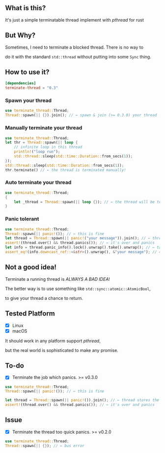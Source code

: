 ## What is this?

It's just a simple terminatable thread implement with *pthread* for rust

## But Why?

Sometimes, I need to terminate a blocked thread. There is no way to 

do it with the standard `std::thread` without putting into some `Sync` thing.

## How to use it?

```toml
[dependencies]
terminate-thread = "0.3"
```

### Spawn your thread

```rust
use terminate_thread::Thread;
Thread::spawn(|| {}).join(); // ← spawn & join (>= 0.3.0) your thread
```

### Manually terminate your thread

```rust
use terminate_thread::Thread;
let thr = Thread::spawn(|| loop {
    // infinite loop in this thread
    println!("loop run");
    std::thread::sleep(std::time::Duration::from_secs(1));
});
std::thread::sleep(std::time::Duration::from_secs(1));
thr.terminate() // ← the thread is terminated manually!
```

### Auto terminate your thread

```rust
use terminate_thread::Thread;
{
    let _thread = Thread::spawn(|| loop {}); // ← the thread will be terminated when thread is dropped
}
```

### Panic tolerant

```rust
use terminate_thread::Thread;
Thread::spawn(|| panic!()); // ← this is fine
let thread = Thread::spawn(|| panic!("your message")).join(); // ← thread stores the panic info
assert!(thread.over() && thread.panics()); // ← it's over and panics
let info = thread.panic_info().lock().unwrap().take().unwrap(); // ← take out the panic info
assert_eq!(info.downcast_ref::<&str>().unwrap(), &"your message"); // ← get your panic info
```

## Not a good idea!

Terminate a running thread is *ALWAYS A BAD IDEA*!

The better way is to use something like `std::sync::atomic::AtomicBool`,

to give your thread a chance to return.

## Tested Platform

- [x] Linux
- [x] macOS

It should work in any platform support *pthread*,

but the real world is sophisticated to make any promise.

## To-do 

- [x] Terminate the job which panics. >= v0.3.0

```rust
use terminate_thread::Thread;
Thread::spawn(|| panic!()); // ← this is fine

let thread = Thread::spawn(|| panic!()).join(); // ← thread stores the panic info
assert!(thread.over() && thread.panics()); // ← it's over and panics
```

## Issue

- [x] Terminate the thread too quick panics. >= v0.2.0

```rust
use terminate_thread::Thread;
Thread::spawn(|| {}); // ← bus error
```

